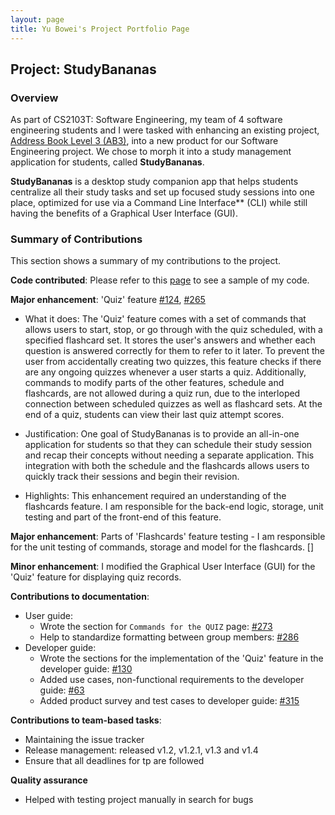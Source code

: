 ```yaml
---
layout: page
title: Yu Bowei's Project Portfolio Page
---
```


## Project: StudyBananas

### Overview

As part of CS2103T: Software Engineering, my team of 4 software engineering students and I were tasked with enhancing an existing project, [Address Book Level 3 (AB3)](https://github.com/nus-cs2103-AY1920S1/addressbook-level3), into a new product for our Software Engineering project. We chose to morph it into a study management application for students, called **StudyBananas**.

**StudyBananas** is a desktop study companion app that helps students centralize all their study tasks and set up focused study sessions into one place, optimized for use via a Command Line Interface** (CLI) while still having the benefits of a Graphical User Interface (GUI).

### Summary of Contributions

This section shows a summary of my contributions to the project.

**Code contributed**: Please refer to this [page](https://nus-cs2103-ay2021s1.github.io/tp-dashboard/#breakdown=true&search=bowei-yu&sort=groupTitle&sortWithin=title&since=2020-08-14&timeframe=commit&mergegroup=&groupSelect=groupByRepos&checkedFileTypes=docs~functional-code~test-code~other&until=2020-11-09) to see a sample of my code.

**Major enhancement**: 'Quiz' feature [#124](https://github.com/AY2021S1-CS2103T-F12-2/tp/pull/124), [#265](https://github.com/AY2021S1-CS2103T-F12-2/tp/pull/265)

* What it does: The 'Quiz' feature comes with a set of commands that allows users to start, stop, or go through with the quiz scheduled, with a specified flashcard set. 
It stores the user's answers and whether each question is answered correctly for them to refer to it later.
To prevent the user from accidentally creating two quizzes, this feature checks if there are any ongoing quizzes whenever a user starts a quiz.
Additionally, commands to modify parts of the other features, schedule and flashcards, are not allowed during a quiz run,
due to the interloped connection between scheduled quizzes as well as flashcard sets. At the end of a quiz, 
students can view their last quiz attempt scores.
  
* Justification: One goal of StudyBananas is to provide an all-in-one application for students so that they
 can schedule their study session and recap their concepts without needing a separate application. 
 This integration with both the schedule and the flashcards allows users to quickly track their sessions
 and begin their revision.

* Highlights: This enhancement required an understanding of the flashcards feature. 
I am responsible for the back-end logic, storage, unit testing and part of the front-end of this feature.

**Major enhancement**: Parts of 'Flashcards' feature testing - I am responsible for the unit testing of commands, storage and model for the flashcards. []

**Minor enhancement**: I modified the Graphical User Interface (GUI) for the 'Quiz' feature for displaying quiz records.
 
**Contributions to documentation**:
 - User guide:
     - Wrote the section for `Commands for the QUIZ` page: [#273](https://github.com/AY2021S1-CS2103T-F12-2/tp/pull/273)
     - Help to standardize formatting between group members: [#286](https://github.com/AY2021S1-CS2103T-F12-2/tp/pull/286)
 - Developer guide: 
     - Wrote the sections for the implementation of the 'Quiz' feature in the developer guide: [#130](https://github.com/AY2021S1-CS2103T-F12-2/tp/pull/130)
     - Added use cases, non-functional requirements to the developer guide: [#63](https://github.com/AY2021S1-CS2103T-F12-2/tp/pull/63)
     - Added product survey and test cases to developer guide: [#315](https://github.com/AY2021S1-CS2103T-F12-2/tp/pull/315)
 
**Contributions to team-based tasks**:
- Maintaining the issue tracker
- Release management: released v1.2, v1.2.1, v1.3 and v1.4
- Ensure that all deadlines for tp are followed

**Quality assurance**
- Helped with testing project manually in search for bugs

